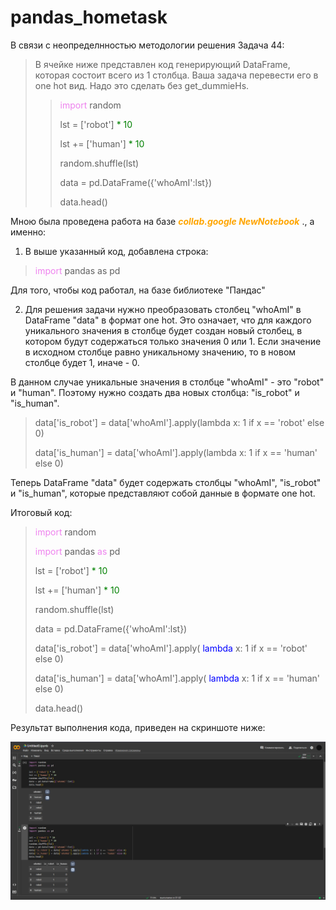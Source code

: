 # pandas_hometask
 
 В связи с неопределнностью методологии решения Задача 44:
 
> В ячейке ниже представлен код генерирующий DataFrame, которая состоит всего из 1 столбца. Ваша задача перевести его в one hot вид. Надо это сделать без get_dummieНs.
>> <span style="color:violet"> import </span> random
>> 
>> lst = ['robot'] <span style="color:green"> * 10 </span>
>> 
>> lst += ['human'] <span style="color:green"> * 10 </span>
>> 
>> random.shuffle(lst)
>> 
>> data = pd.DataFrame({'whoAmI':lst})
>> 
>> data.head() 

Мною была проведена работа на базе <span style="color:orange"> ___collab.google NewNotebook___ </span>., а именно:

1. В выше указанный код, добавлена строка:

> <span style="color:violet"> import </span> pandas as pd

Для того, чтобы код работал, на базе библиотеке "Пандас"

2. Для решения задачи нужно преобразовать столбец "whoAmI" в DataFrame "data" в формат one hot. Это означает, что для каждого уникального значения в столбце будет создан новый столбец, в котором будут содержаться только значения 0 или 1. Если значение в исходном столбце равно уникальному значению, то в новом столбце будет 1, иначе - 0.

В данном случае уникальные значения в столбце "whoAmI" - это "robot" и "human". Поэтому нужно создать два новых столбца: "is_robot" и "is_human".

> data['is_robot'] = data['whoAmI'].apply(lambda x: 1 if x == 'robot' else 0)
> 
> data['is_human'] = data['whoAmI'].apply(lambda x: 1 if x == 'human' else 0)

Теперь DataFrame "data" будет содержать столбцы "whoAmI", "is_robot" и "is_human", которые представляют собой данные в формате one hot.

Итоговый код:

> <span style="color:violet"> import </span> random
> 
> <span style="color:violet"> import </span> pandas <span style="color:violet"> as </span> pd
> 
>lst = ['robot'] <span style="color:green"> * 10 </span>
> 
>lst += ['human'] <span style="color:green"> * 10 </span>
> 
>random.shuffle(lst)
> 
>data = pd.DataFrame({'whoAmI':lst})
> 
>data['is_robot'] = data['whoAmI'].apply(<span style="color:blue"> lambda </span> x: 1 if x == 'robot' else 0)
> 
>data['is_human'] = data['whoAmI'].apply(<span style="color:blue"> lambda </span> x: 1 if x == 'human' else 0)
> 
>data.head()

Результат выполнения кода, приведен на скриншоте ниже:

![Результат](/Pandas.jpg)
